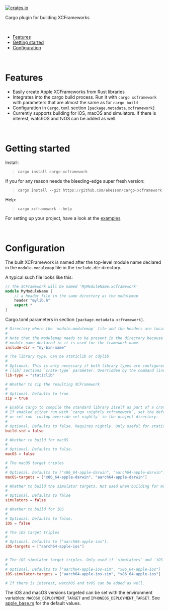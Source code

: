 [![crates.io](https://img.shields.io/crates/v/cargo-xcframeworks)](https://crates.io/crates/cargo-xcframeworks)

Cargo plugin for building XCFrameworks

<br/>

- [Features](#features)
- [Getting started](#getting-started)
- [Configuration](#configuration)

<br/>

# Features

- Easily create Apple XCFrameworks from Rust libraries
- Integrates into the cargo build process. Run it with `cargo xcframework` with parameters that are almost the same as for `cargo build`
- Configuration in `Cargo.toml` section `[package.metadata.xcframework]`
- Currently supports building for iOS, macOS and simulators. If there is interest, watchOS and tvOS can be added as well.

<br/>

# Getting started

Install:

> `cargo install cargo-xcframework`

If you for any reason needs the bleeding-edge super fresh version:

> `cargo install --git https://github.com/akesson/cargo-xcframework`

Help:

> `cargo xcframework --help`

For setting up your project, have a look at the [examples](https://github.com/akesson/cargo-xcframework/tree/main/examples)

<br/>

# Configuration

The built XCFramework is named after the top-level module name declared in the `module.modulemap` file in the `include-dir` directory.

A typical such file looks like this:

```cpp
// The XCFramework will be named 'MyModuleName.xcframework'
module MyModuleName {
    // a header file in the same directory as the modulemap
    header "mylib.h"
    export *
}
```

Cargo.toml parameters in section `[package.metadata.xcframework]`.

```toml
# Directory where the `module.modulemap` file and the headers are located.
#
# Note that the modulemap needs to be present in the directory because the
# module name declared in it is used for the framework name.
include-dir = "my-bin-name"

# The library type. Can be staticlib or cdylib
#
# Optional. This is only necessary if both library types are configured in the
# [lib] sections `crate-type` parameter. Overridden by the command line parameter `--lib-type`.
lib-type = "staticlib"

# Whether to zip the resulting XCFramework
#
# Optional. Defaults to true.
zip = true

# Enable Cargo to compile the standard library itself as part of a crate graph compilation.
# If enabled either run with `cargo +nightly xcframework`, set the default toolchain to nightly
# or set run `rustup override set nightly` in the project directory.
#
# Optional. Defaults to false. Requires nightly. Only useful for staticlib's, ignored for cdylibs.
build-std = false

# Whether to build for macOS
#
# Optional. Defaults to false.
macOS = false

# The macOS target triples
#
# Optional. Defaults to ["x86_64-apple-darwin", "aarch64-apple-darwin"].
macOS-targets = ["x86_64-apple-darwin", "aarch64-apple-darwin"]

# Whether to build the simulator targets. Not used when building for macOS.
#
# Optional. Defaults to false
simulators = false

# Whether to build for iOS
#
# Optional. Defaults to false.
iOS = false

# The iOS target triples
#
# Optional. Defaults to ["aarch64-apple-ios"].
iOS-targets = ["aarch64-apple-ios"]


# The iOS simulator target triples. Only used if `simulators` and `iOS` are true.
#
# Optional. Defaults to ["aarch64-apple-ios-sim", "x86_64-apple-ios"]
iOS-simulator-targets = ["aarch64-apple-ios-sim", "x86_64-apple-ios"]

# If there is interest, watchOS and tvOS can be added as well.
```

The iOS and macOS versions targeted can be set with the environment variables:
`MACOSX_DEPLOYMENT_TARGET` and `IPHONEOS_DEPLOYMENT_TARGET`. See [apple_base.rs](https://github.com/rust-lang/rust/blob/master/compiler/rustc_target/src/spec/apple_base.rs) for the default values.
